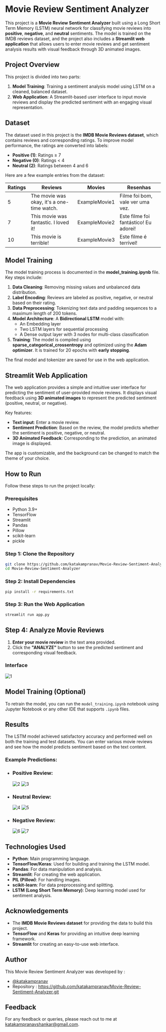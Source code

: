 # Movie Review Sentiment Analyzer

This project is a **Movie Review Sentiment Analyzer** built using a Long Short Term Memory (LSTM) neural network for classifying movie reviews into **positive**, **negative**, and **neutral** sentiments. The model is trained on the IMDB reviews dataset, and the project also includes a **Streamlit web application** that allows users to enter movie reviews and get sentiment analysis results with visual feedback through 3D animated images.

## Project Overview

This project is divided into two parts:
1. **Model Training**: Training a sentiment analysis model using LSTM on a cleaned, balanced dataset.
2. **Web Application**: A Streamlit-based user interface to input movie reviews and display the predicted sentiment with an engaging visual representation.

## Dataset

The dataset used in this project is the **IMDB Movie Reviews dataset**, which contains reviews and corresponding ratings. To improve model performance, the ratings are converted into labels: 

* **Positive (1)**: Ratings ≥ 7
* **Negative (0)**: Ratings < 4
* **Neutral (2)**: Ratings between 4 and 6

Here are a few example entries from the dataset:

| **Ratings** | **Reviews**                                   | **Movies**  | **Resenhas**                         |
|-------------|-----------------------------------------------|-------------|--------------------------------------|
| 5           | The movie was okay, it's a one-time watch.     | ExampleMovie1 | Filme foi bom, vale ver uma vez.     |
| 7           | This movie was fantastic. I loved it!          | ExampleMovie2 | Este filme foi fantástico! Eu adorei!|
| 10          | This movie is terrible!                        | ExampleMovie3 | Este filme é terrível!               |

## Model Training

The model training process is documented in the **model_training.ipynb** file. Key steps include:

1. **Data Cleaning**: Removing missing values and unbalanced data distribution.
2. **Label Encoding**: Reviews are labeled as positive, negative, or neutral based on their rating.
3. **Data Preprocessing**: Tokenizing text data and padding sequences to a maximum length of 200 tokens.
4. **Model Architecture**: A **Bidirectional LSTM** model with:
    - An Embedding layer
    - Two LSTM layers for sequential processing
    - A Dense output layer with 3 nodes for multi-class classification
5. **Training**: The model is compiled using **sparse_categorical_crossentropy** and optimized using the **Adam optimizer**. It is trained for 20 epochs with **early stopping**.

The final model and tokenizer are saved for use in the web application.

## Streamlit Web Application

The web application provides a simple and intuitive user interface for predicting the sentiment of user-provided movie reviews. It displays visual feedback using **3D animated images** to represent the predicted sentiment (positive, neutral, or negative).

Key features:
* **Text input**: Enter a movie review.
* **Sentiment Prediction**: Based on the review, the model predicts whether the sentiment is positive, negative, or neutral.
* **3D Animated Feedback**: Corresponding to the prediction, an animated image is displayed.

The app is customizable, and the background can be changed to match the theme of your choice.

## How to Run

Follow these steps to run the project locally:

### Prerequisites

* Python 3.9+
* TensorFlow
* Streamlit
* Pandas
* Pillow
* scikit-learn
* pickle

### Step 1: Clone the Repository

```bash
git clone https://github.com/katakampranav/Movie-Review-Sentiment-Analyzer.git
cd Movie-Review-Sentiment-Analyzer
```

### Step 2: Install Dependencies

```bash
pip install -r requirements.txt
```

### Step 3: Run the Web Application

```bash
streamlit run app.py
```

## Step 4: Analyze Movie Reviews

1. **Enter your movie review** in the text area provided.
2. Click the **"ANALYZE"** button to see the predicted sentiment and corresponding visual feedback.

### Interface 
![1](https://github.com/user-attachments/assets/27511d2c-816e-4634-9da5-5c84d0b590a3)

## Model Training (Optional)

To retrain the model, you can run the `model_training.ipynb` notebook using Jupyter Notebook or any other IDE that supports `.ipynb` files.

## Results

The LSTM model achieved satisfactory accuracy and performed well on both the training and test datasets. You can enter various movie reviews and see how the model predicts sentiment based on the text content.

### Example Predictions:

* ### Positive Review:
  ![2](https://github.com/user-attachments/assets/71615837-4bee-49ae-a88f-bc1a8d426a69)
  ![3](https://github.com/user-attachments/assets/ccc8d514-b82d-4a5a-aa21-bd63475540f5)
* ### Neutral Review:
  ![4](https://github.com/user-attachments/assets/e5ea5061-8892-4e03-8829-e3a1b3b75316)
  ![5](https://github.com/user-attachments/assets/d9312169-14d3-48bc-825d-153c7306a419)
* ### Negative Review:
  ![6](https://github.com/user-attachments/assets/07780940-fe10-4b4c-ad7b-b5dfe2c1af7b)
  ![7](https://github.com/user-attachments/assets/75648ecc-3d23-4e4a-9564-7edabb78e90b)

## Technologies Used

* **Python**: Main programming language.
* **TensorFlow/Keras**: Used for building and training the LSTM model.
* **Pandas**: For data manipulation and analysis.
* **Streamlit**: For creating the web application.
* **PIL (Pillow)**: For handling images.
* **scikit-learn**: For data preprocessing and splitting.
* **LSTM (Long Short Term Memory)**: Deep learning model used for sentiment analysis.

## Acknowledgements

* The **IMDB Movie Reviews dataset** for providing the data to build this project.
* **TensorFlow** and **Keras** for providing an intuitive deep learning framework.
* **Streamlit** for creating an easy-to-use web interface.

## Author

This Movie Review Sentiment Analyzer was developed by :
-	[@katakampranav](https://github.com/katakampranav)
-	Repository : https://github.com/katakampranav/Movie-Review-Sentiment-Analyzer.git

## Feedback

For any feedback or queries, please reach out to me at katakampranavshankar@gmail.com.
